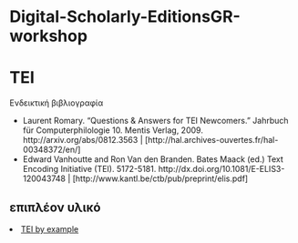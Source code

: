 


<h1>Digital-Scholarly-EditionsGR-workshop</h1>
<h1>TEI</h1> 
Ενδεικτική βιβλιογραφία </lb>

<ul>
<li>Laurent Romary. “Questions & Answers for TEI Newcomers.” Jahrbuch für Computerphilologie 10. Mentis Verlag, 2009. http://arxiv.org/abs/0812.3563 | [http://hal.archives-ouvertes.fr/hal-00348372/en/]</li>


<li>Edward Vanhoutte and Ron Van den Branden. Bates Maack (ed.) Text Encoding Initiative (TEI). 5172-5181. http://dx.doi.org/10.1081/E-ELIS3-120043748 | [http://www.kantl.be/ctb/pub/preprint/elis.pdf]</li>
</ul>


<h2>επιπλέον υλικό</h2>
<li><a href="http://teibyexample.org">TEI by example </a></li>
